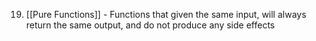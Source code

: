 
19. [[Pure Functions]] - Functions that given the same input, will always return the same output, and do not produce any side effects